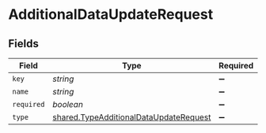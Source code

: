 # AdditionalDataUpdateRequest


## Fields

| Field                                                                                                   | Type                                                                                                    | Required                                                                                                | Description                                                                                             |
| ------------------------------------------------------------------------------------------------------- | ------------------------------------------------------------------------------------------------------- | ------------------------------------------------------------------------------------------------------- | ------------------------------------------------------------------------------------------------------- |
| `key`                                                                                                   | *string*                                                                                                | :heavy_minus_sign:                                                                                      | N/A                                                                                                     |
| `name`                                                                                                  | *string*                                                                                                | :heavy_minus_sign:                                                                                      | N/A                                                                                                     |
| `required`                                                                                              | *boolean*                                                                                               | :heavy_minus_sign:                                                                                      | N/A                                                                                                     |
| `type`                                                                                                  | [shared.TypeAdditionalDataUpdateRequest](../../../sdk/models/shared/typeadditionaldataupdaterequest.md) | :heavy_minus_sign:                                                                                      | N/A                                                                                                     |